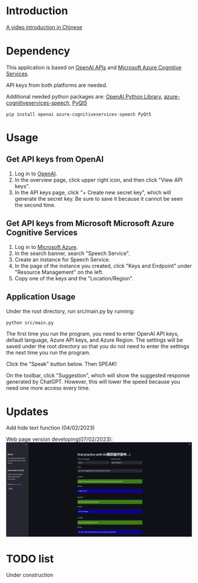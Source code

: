# Introduction

[A video introduction in Chinese](https://www.bilibili.com/video/BV1Xs4y1p7t8/)

# Dependency

This application is based on [OpenAI APIs](https://openai.com/api/) and [Microsoft Azure Cognitive Services](https://azure.microsoft.com/en-us/products/cognitive-services/#overview).

API keys from both platforms are needed.

Additional needed python packages are: [OpenAI Python Library](https://github.com/openai/openai-python), [azure-cognitiveservices-speech](https://learn.microsoft.com/en-us/azure/cognitive-services/speech-service/), [PyQt5](https://www.riverbankcomputing.com/software/pyqt/)

```
pip install openai azure-cognitiveservices-speech PyQt5
```

# Usage

## Get API keys from OpenAI

1. Log in to [OpenAI](https://openai.com/api/).
2. In the overview page, click upper right icon, and then click "View API keys".
3. In the API keys page, click "+ Create new secret key", which will generate the secret key. Be sure to save it because it cannot be seen the second time.

## Get API keys from Microsoft Microsoft Azure Cognitive Services

1. Log in to [Microsoft Azure](https://azure.microsoft.com/en-us/free/students/).
2. In the search banner, search "Speech Service".
3. Create an instance for Speech Service.
4. In the page of the instance you created, click "Keys and Endpoint" under "Resource Management" on the left.
5. Copy one of the keys and the "Location/Region".

## Application Usage

Under the root directory, run src/main.py by running:
```
python src/main.py
```

The first time you run the program, you need to enter OpenAI API keys, default language, Azure API keys, and Azure Region. The settings will be saved under the root directory so that you do not need to enter the settings the next time you run the program.

Click the "Speak" button below. Then SPEAK!

On the toolbar, click "Suggestion", which will show the suggested response generated by ChatGPT. However, this will lower the speed because you need one more access every time.

# Updates

Add hide text function (04/02/2023)

Web page version developing(07/02/2023):
![Alt Text](./assets/dev_pic.png)

# TODO list

Under construction
